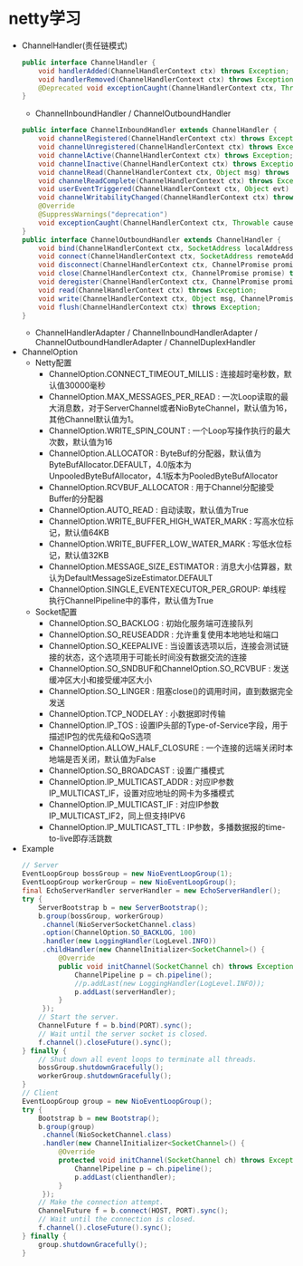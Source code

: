 # netty学习
- ChannelHandler(责任链模式)
    ```java
    public interface ChannelHandler {
        void handlerAdded(ChannelHandlerContext ctx) throws Exception;
        void handlerRemoved(ChannelHandlerContext ctx) throws Exception;
        @Deprecated void exceptionCaught(ChannelHandlerContext ctx, Throwable cause) throws Exception;
    }
    ```
    - ChannelInboundHandler / ChannelOutboundHandler
    ```java
    public interface ChannelInboundHandler extends ChannelHandler {
        void channelRegistered(ChannelHandlerContext ctx) throws Exception;
        void channelUnregistered(ChannelHandlerContext ctx) throws Exception;
        void channelActive(ChannelHandlerContext ctx) throws Exception;
        void channelInactive(ChannelHandlerContext ctx) throws Exception;
        void channelRead(ChannelHandlerContext ctx, Object msg) throws Exception;
        void channelReadComplete(ChannelHandlerContext ctx) throws Exception;
        void userEventTriggered(ChannelHandlerContext ctx, Object evt) throws Exception;
        void channelWritabilityChanged(ChannelHandlerContext ctx) throws Exception;
        @Override
        @SuppressWarnings("deprecation")
        void exceptionCaught(ChannelHandlerContext ctx, Throwable cause) throws Exception;
    }
    public interface ChannelOutboundHandler extends ChannelHandler {
        void bind(ChannelHandlerContext ctx, SocketAddress localAddress, ChannelPromise promise) throws Exception;
        void connect(ChannelHandlerContext ctx, SocketAddress remoteAddress, SocketAddress localAddress, ChannelPromise promise) throws Exception;
        void disconnect(ChannelHandlerContext ctx, ChannelPromise promise) throws Exception;
        void close(ChannelHandlerContext ctx, ChannelPromise promise) throws Exception;
        void deregister(ChannelHandlerContext ctx, ChannelPromise promise) throws Exception;
        void read(ChannelHandlerContext ctx) throws Exception;
        void write(ChannelHandlerContext ctx, Object msg, ChannelPromise promise) throws Exception;
        void flush(ChannelHandlerContext ctx) throws Exception;
    }
    ```
    - ChannelHandlerAdapter / ChannelInboundHandlerAdapter / ChannelOutboundHandlerAdapter / ChannelDuplexHandler
- ChannelOption
    - Netty配置
        - ChannelOption.CONNECT_TIMEOUT_MILLIS : 连接超时毫秒数，默认值30000毫秒
        - ChannelOption.MAX_MESSAGES_PER_READ : 一次Loop读取的最大消息数，对于ServerChannel或者NioByteChannel，默认值为16，其他Channel默认值为1。
        - ChannelOption.WRITE_SPIN_COUNT : 一个Loop写操作执行的最大次数，默认值为16
        - ChannelOption.ALLOCATOR : ByteBuf的分配器，默认值为ByteBufAllocator.DEFAULT，4.0版本为UnpooledByteBufAllocator，4.1版本为PooledByteBufAllocator
        - ChannelOption.RCVBUF_ALLOCATOR : 用于Channel分配接受Buffer的分配器
        - ChannelOption.AUTO_READ : 自动读取，默认值为True
        - ChannelOption.WRITE_BUFFER_HIGH_WATER_MARK : 写高水位标记，默认值64KB
        - ChannelOption.WRITE_BUFFER_LOW_WATER_MARK : 写低水位标记，默认值32KB
        - ChannelOption.MESSAGE_SIZE_ESTIMATOR : 消息大小估算器，默认为DefaultMessageSizeEstimator.DEFAULT
        - ChannelOption.SINGLE_EVENTEXECUTOR_PER_GROUP: 单线程执行ChannelPipeline中的事件，默认值为True
    - Socket配置
        - ChannelOption.SO_BACKLOG : 初始化服务端可连接队列
        - ChannelOption.SO_REUSEADDR : 允许重复使用本地地址和端口
        - ChannelOption.SO_KEEPALIVE : 当设置该选项以后，连接会测试链接的状态，这个选项用于可能长时间没有数据交流的连接
        - ChannelOption.SO_SNDBUF和ChannelOption.SO_RCVBUF : 发送缓冲区大小和接受缓冲区大小
        - ChannelOption.SO_LINGER : 阻塞close()的调用时间，直到数据完全发送
        - ChannelOption.TCP_NODELAY : 小数据即时传输
        - ChannelOption.IP_TOS : 设置IP头部的Type-of-Service字段，用于描述IP包的优先级和QoS选项
        - ChannelOption.ALLOW_HALF_CLOSURE : 一个连接的远端关闭时本地端是否关闭，默认值为False
        - ChannelOption.SO_BROADCAST : 设置广播模式
        - ChannelOption.IP_MULTICAST_ADDR : 对应IP参数IP_MULTICAST_IF，设置对应地址的网卡为多播模式
        - ChannelOption.IP_MULTICAST_IF : 对应IP参数IP_MULTICAST_IF2，同上但支持IPV6
        - ChannelOption.IP_MULTICAST_TTL : IP参数，多播数据报的time-to-live即存活跳数
- Example
    ```java
    // Server
    EventLoopGroup bossGroup = new NioEventLoopGroup(1);
    EventLoopGroup workerGroup = new NioEventLoopGroup();
    final EchoServerHandler serverHandler = new EchoServerHandler();
    try {
        ServerBootstrap b = new ServerBootstrap();
        b.group(bossGroup, workerGroup)
         .channel(NioServerSocketChannel.class)
         .option(ChannelOption.SO_BACKLOG, 100)
         .handler(new LoggingHandler(LogLevel.INFO))
         .childHandler(new ChannelInitializer<SocketChannel>() {
             @Override
             public void initChannel(SocketChannel ch) throws Exception {
                 ChannelPipeline p = ch.pipeline();
                 //p.addLast(new LoggingHandler(LogLevel.INFO));
                 p.addLast(serverHandler);
             }
         });
        // Start the server.
        ChannelFuture f = b.bind(PORT).sync();
        // Wait until the server socket is closed.
        f.channel().closeFuture().sync();
    } finally {
        // Shut down all event loops to terminate all threads.
        bossGroup.shutdownGracefully();
        workerGroup.shutdownGracefully();
    }
    // Client
    EventLoopGroup group = new NioEventLoopGroup();
    try {
        Bootstrap b = new Bootstrap();
        b.group(group)
         .channel(NioSocketChannel.class)
         .handler(new ChannelInitializer<SocketChannel>() {
             @Override
             protected void initChannel(SocketChannel ch) throws Exception {
                 ChannelPipeline p = ch.pipeline();
                 p.addLast(clienthandler);
             }
         });
        // Make the connection attempt.
        ChannelFuture f = b.connect(HOST, PORT).sync();
        // Wait until the connection is closed.
        f.channel().closeFuture().sync();
    } finally {
        group.shutdownGracefully();
    }
    ```